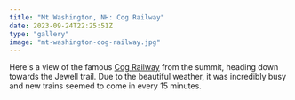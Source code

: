 ```yaml
---
title: "Mt Washington, NH: Cog Railway"
date: 2023-09-24T22:25:51Z
type: "gallery"
image: "mt-washington-cog-railway.jpg"
---
```


Here's a view of the famous [Cog Railway](https://en.wikipedia.org/wiki/Mount_Washington_Cog_Railway) from the summit, heading down towards the Jewell trail. Due to the beautiful weather, it was incredibly busy and new trains seemed to come in every 15 minutes. 